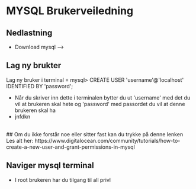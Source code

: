 # MYSQL Brukerveiledning
## Nedlastning
* Download mysql -->


## Lag ny brukter
Lag ny bruker i terminal = mysql> CREATE USER 'username'@'localhost' IDENTIFIED BY 'password';
* Når du skriver inn dette i terminalen bytter du ut 'username' med det du vil at brukeren skal hete og 'password' med passordet du vil at denne brukeren skal ha
* jnfdkn
<br>
## Om du ikke forstår noe eller sitter fast kan du trykke på denne lenken 
<br>
Les alt her: https://www.digitalocean.com/community/tutorials/how-to-create-a-new-user-and-grant-permissions-in-mysql 

## Naviger mysql terminal
* I root brukeren har du tilgang til all privl
